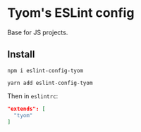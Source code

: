 # Tyom's ESLint config

Base for JS projects.

## Install

```
npm i eslint-config-tyom
```

```
yarn add eslint-config-tyom
```

Then in `eslintrc`:

```json
"extends": [
  "tyom"
]
```
